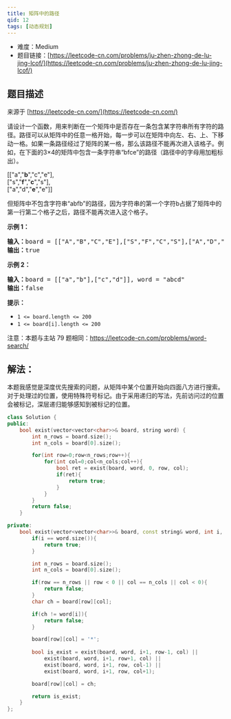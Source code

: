 ```yaml
---
title: 矩阵中的路径
qid: 12
tags: [动态规划]
---
```



- 难度：Medium
- 题目链接：[https://leetcode-cn.com/problems/ju-zhen-zhong-de-lu-jing-lcof/](https://leetcode-cn.com/problems/ju-zhen-zhong-de-lu-jing-lcof/)


## 题目描述

来源于 [https://leetcode-cn.com/](https://leetcode-cn.com/)

<p>请设计一个函数，用来判断在一个矩阵中是否存在一条包含某字符串所有字符的路径。路径可以从矩阵中的任意一格开始，每一步可以在矩阵中向左、右、上、下移动一格。如果一条路径经过了矩阵的某一格，那么该路径不能再次进入该格子。例如，在下面的3&times;4的矩阵中包含一条字符串&ldquo;bfce&rdquo;的路径（路径中的字母用加粗标出）。</p>

<p>[[&quot;a&quot;,&quot;<strong>b</strong>&quot;,&quot;c&quot;,&quot;e&quot;],<br>
[&quot;s&quot;,&quot;<strong>f</strong>&quot;,&quot;<strong>c</strong>&quot;,&quot;s&quot;],<br>
[&quot;a&quot;,&quot;d&quot;,&quot;<strong>e</strong>&quot;,&quot;e&quot;]]</p>

<p>但矩阵中不包含字符串&ldquo;abfb&rdquo;的路径，因为字符串的第一个字符b占据了矩阵中的第一行第二个格子之后，路径不能再次进入这个格子。</p>



<p><strong>示例 1：</strong></p>

<pre><strong>输入：</strong>board = [[&quot;A&quot;,&quot;B&quot;,&quot;C&quot;,&quot;E&quot;],[&quot;S&quot;,&quot;F&quot;,&quot;C&quot;,&quot;S&quot;],[&quot;A&quot;,&quot;D&quot;,&quot;E&quot;,&quot;E&quot;]], word = &quot;ABCCED&quot;
<strong>输出：</strong>true
</pre>

<p><strong>示例 2：</strong></p>

<pre><strong>输入：</strong>board = [[&quot;a&quot;,&quot;b&quot;],[&quot;c&quot;,&quot;d&quot;]], word = &quot;abcd&quot;
<strong>输出：</strong>false
</pre>

<p><strong>提示：</strong></p>

<ul>
	<li><code>1 &lt;= board.length &lt;= 200</code></li>
	<li><code>1 &lt;= board[i].length &lt;= 200</code></li>
</ul>

<p>注意：本题与主站 79 题相同：<a href="https://leetcode-cn.com/problems/word-search/">https://leetcode-cn.com/problems/word-search/</a></p>


## 解法：

本题我感觉是深度优先搜索的问题，从矩阵中某个位置开始向四面八方进行搜索。对于处理过的位置，使用特殊符号标记。由于采用递归的写法，先前访问过的位置会被标记，深层递归能够感知到被标记的位置。


```cpp
class Solution {
public:
    bool exist(vector<vector<char>>& board, string word) {
		int n_rows = board.size();
		int n_cols = board[0].size();

		for(int row=0;row<n_rows;row++){
			for(int col=0;col<n_cols;col++){
				bool ret = exist(board, word, 0, row, col);
				if(ret){
					return true;
				}
			}
		}
		return false;
    }

private:
	bool exist(vector<vector<char>>& board, const string& word, int i, int row, int col){
		if(i == word.size()){
			return true;
		}

		int n_rows = board.size();
		int n_cols = board[0].size();

		if(row == n_rows || row < 0 || col == n_cols || col < 0){
			return false;
		}
		char ch = board[row][col];

		if(ch != word[i]){
			return false;
		}

		board[row][col] = '*';
		
		bool is_exist = exist(board, word, i+1, row-1, col) ||
			exist(board, word, i+1, row+1, col) ||
			exist(board, word, i+1, row, col-1) ||
			exist(board, word, i+1, row, col+1);

		board[row][col] = ch;

		return is_exist;
	}
};
```